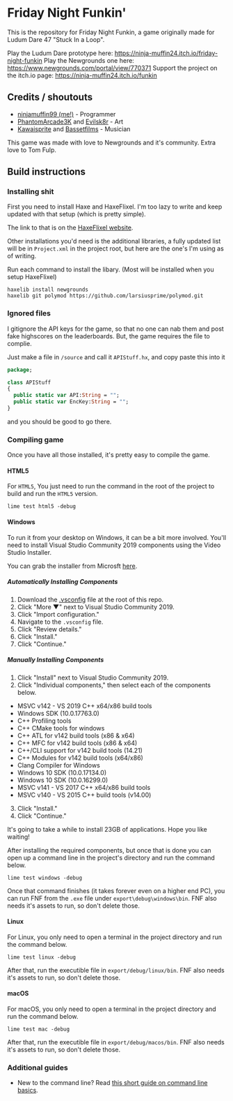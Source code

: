 # Friday Night Funkin'
This is the repository for Friday Night Funkin, a game originally made for Ludum Dare 47 "Stuck In a Loop".

Play the Ludum Dare prototype here: https://ninja-muffin24.itch.io/friday-night-funkin
Play the Newgrounds one here: https://www.newgrounds.com/portal/view/770371
Support the project on the itch.io page: https://ninja-muffin24.itch.io/funkin

## Credits / shoutouts
- [ninjamuffin99 (me!)](https://twitter.com/ninja_muffin99) - Programmer
- [PhantomArcade3K](https://twitter.com/phantomarcade3k) and [Evilsk8r](https://twitter.com/evilsk8r) - Art
- [Kawaisprite](https://twitter.com/kawaisprite) and [Bassetfilms](https://twitter.com/Bassetfilms) - Musician

This game was made with love to Newgrounds and it's community. Extra love to Tom Fulp.

## Build instructions
### Installing shit
First you need to install Haxe and HaxeFlixel. I'm too lazy to write and keep updated with that setup (which is pretty simple).

The link to that is on the [HaxeFlixel website](https://haxeflixel.com/documentation/getting-started/).

Other installations you'd need is the additional libraries, a fully updated list will be in `Project.xml` in the project root, but here are the one's I'm using as of writing.

Run each command to install the libary. (Most will be installed when you setup HaxeFlixel)

```
haxelib install newgrounds
haxelib git polymod https://github.com/larsiusprime/polymod.git
```

### Ignored files
I gitignore the API keys for the game, so that no one can nab them and post fake highscores on the leaderboards. But, the game requires the file to complie.

Just make a file in `/source` and call it `APIStuff.hx`, and copy paste this into it

```haxe
package;

class APIStuff
{
  public static var API:String = "";
  public static var EncKey:String = "";
}
```

and you should be good to go there.

### Compiling game
Once you have all those installed, it's pretty easy to compile the game. 

#### HTML5
For `HTML5`, You just need to run the command in the root of the project to build and run the `HTML5` version.

```
lime test html5 -debug
```

#### Windows
To run it from your desktop on Windows, it can be a bit more involved. You'll need to install Visual Studio Community 2019 components using the Video Studio Installer.

You can grab the installer from Microsft [here](https://visualstudio.microsoft.com/vs/community/).

##### Automatically Installing Components
1. Download the [.vsconfig](https://github.com/ninjamuffin99/Funkin/blob/master/.vsconfig) file at the root of this repo.
2. Click "More ▼" next to Visual Studio Community 2019.
3. Click "Import configuration."
4. Navigate to the `.vsconfig` file.
5. Click "Review details."
6. Click "Install."
7. Click "Continue."

##### Manually Installing Components
1. Click "Install" next to Visual Studio Community 2019.
2. Click "Individual components," then select each of the components below.
  * MSVC v142 - VS 2019 C++ x64/x86 build tools
  * Windows SDK (10.0.17763.0)
  * C++ Profiling tools
  * C++ CMake tools for windows
  * C++ ATL for v142 build tools (x86 & x64)
  * C++ MFC for v142 build tools (x86 & x64)
  * C++/CLI support for v142 build tools (14.21)
  * C++ Modules for v142 build tools (x64/x86)
  * Clang Compiler for Windows
  * Windows 10 SDK (10.0.17134.0)
  * Windows 10 SDK (10.0.16299.0)
  * MSVC v141 - VS 2017 C++ x64/x86 build tools
  * MSVC v140 - VS 2015 C++ build tools (v14.00)
3. Click "Install."
4. Click "Continue."

It's going to take a while to install 23GB of applications. Hope you like waiting!

After installing the required components, but once that is done you can open up a command line in the project's directory and run the command below.

```
lime test windows -debug
```

Once that command finishes (it takes forever even on a higher end PC), you can run FNF from the `.exe` file under `export\debug\windows\bin`. FNF also needs it's assets to run, so don't delete those.

#### Linux
For Linux, you only need to open a terminal in the project directory and run the command below.

```
lime test linux -debug
```

After that, run the executible file in `export/debug/linux/bin`. FNF also needs it's assets to run, so don't delete those.

#### macOS
For macOS, you only need to open a terminal in the project directory and run the command below.

```
lime test mac -debug
```

After that, run the executible file in `export/debug/macos/bin`. FNF also needs it's assets to run, so don't delete those.

### Additional guides
* New to the command line? Read [this short guide on command line basics](https://ninjamuffin99.newgrounds.com/news/post/1090480).
